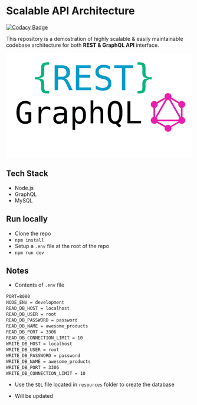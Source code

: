 # Scalable API Architecture

[![Codacy Badge](https://api.codacy.com/project/badge/Grade/bef9e90ff8d340a58bd307db645ce715)](https://app.codacy.com/app/ashokdey/rest-and-graphql?utm_source=github.com&utm_medium=referral&utm_content=knaxus/rest-and-graphql&utm_campaign=Badge_Grade_Dashboard)

This repository is a demostration of highly scalable & easily maintainable codebase architecture for both **REST & GraphQL API** interface.

![Banner](./__assets/banner.png)

## Tech Stack

- Node.js
- GraphQL
- MySQL

## Run locally

- Clone the repo
- `npm install`
- Setup a `.env` file at the root of the repo
- `npm run dev`

## Notes

- Contents of `.env` file

```env
PORT=8080
NODE_ENV = development
READ_DB_HOST = localhost
READ_DB_USER = root
READ_DB_PASSWORD = password
READ_DB_NAME = awesome_products
READ_DB_PORT = 3306
READ_DB_CONNECTION_LIMIT = 10
WRITE_DB_HOST = localhost
WRITE_DB_USER = root
WRITE_DB_PASSWORD = password
WRITE_DB_NAME = awesome_products
WRITE_DB_PORT = 3306
WRITE_DB_CONNECTION_LIMIT = 10
```

- Use the `SQL` file located in `resources` folder to create the database

- Will be updated
